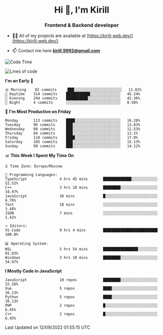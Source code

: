 <h1 align="center">Hi 👋, I'm Kirill</h1>
<h3 align="center">Frontend & Backend developer</h3>

- 👨‍💻 All of my projects are available at [https://kirill-web.dev/](https://kirill-web.dev/)

- 📫 Contact me here **kirill.9992@gmail.com**











<!--START_SECTION:waka-->
![Code Time](http://img.shields.io/badge/Code%20Time-1%2C104%20hrs%2030%20mins-blue)

![Lines of code](https://img.shields.io/badge/From%20Hello%20World%20I%27ve%20Written-526%20Thousand%20lines%20of%20code-blue)

**I'm an Early 🐤** 

```text
🌞 Morning    82 commits     ███░░░░░░░░░░░░░░░░░░░░░░   11.82% 
🌆 Daytime    314 commits    ███████████░░░░░░░░░░░░░░   45.24% 
🌃 Evening    294 commits    ██████████░░░░░░░░░░░░░░░   42.36% 
🌙 Night      4 commits      ░░░░░░░░░░░░░░░░░░░░░░░░░   0.58%

```
📅 **I'm Most Productive on Friday** 

```text
Monday       113 commits    ████░░░░░░░░░░░░░░░░░░░░░   16.28% 
Tuesday      96 commits     ███░░░░░░░░░░░░░░░░░░░░░░   13.83% 
Wednesday    80 commits     ███░░░░░░░░░░░░░░░░░░░░░░   11.53% 
Thursday     84 commits     ███░░░░░░░░░░░░░░░░░░░░░░   12.1% 
Friday       118 commits    ████░░░░░░░░░░░░░░░░░░░░░   17.0% 
Saturday     105 commits    ███░░░░░░░░░░░░░░░░░░░░░░   15.13% 
Sunday       98 commits     ███░░░░░░░░░░░░░░░░░░░░░░   14.12%

```


📊 **This Week I Spent My Time On** 

```text
⌚︎ Time Zone: Europe/Moscow

💬 Programming Languages: 
TypeScript               4 hrs 45 mins       █████████████░░░░░░░░░░░░   52.52% 
C++                      3 hrs 10 mins       ████████░░░░░░░░░░░░░░░░░   34.97% 
JavaScript               36 mins             █░░░░░░░░░░░░░░░░░░░░░░░░   6.76% 
Text                     18 mins             ░░░░░░░░░░░░░░░░░░░░░░░░░   3.48% 
JSON                     7 mins              ░░░░░░░░░░░░░░░░░░░░░░░░░   1.42%

🔥 Editors: 
VS Code                  9 hrs 4 mins        █████████████████████████   100.0%

💻 Operating System: 
WSL                      5 hrs 54 mins       ████████████████░░░░░░░░░   65.03% 
Windows                  3 hrs 10 mins       ████████░░░░░░░░░░░░░░░░░   34.97%

```

**I Mostly Code in JavaScript** 

```text
JavaScript               10 repos            ████████░░░░░░░░░░░░░░░░░   32.26% 
Vue                      5 repos             ████░░░░░░░░░░░░░░░░░░░░░   16.13% 
Python                   5 repos             ████░░░░░░░░░░░░░░░░░░░░░   16.13% 
PHP                      2 repos             █░░░░░░░░░░░░░░░░░░░░░░░░   6.45% 
C++                      2 repos             █░░░░░░░░░░░░░░░░░░░░░░░░   6.45%

```



 Last Updated on 12/09/2022 01:55:15 UTC
<!--END_SECTION:waka-->
